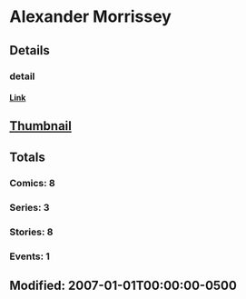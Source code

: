 # Alexander  Morrissey 
## Details
### detail
#### [Link](http://marvel.com/comics/creators/3712/alexander_morrissey?utm_campaign=apiRef&utm_source=225578a89fc76f3d20fbffda5d17a88d)
## [Thumbnail](http://i.annihil.us/u/prod/marvel/i/mg/b/40/image_not_available.jpg)
## Totals
### Comics: 8
### Series: 3
### Stories: 8
### Events: 1
## Modified: 2007-01-01T00:00:00-0500